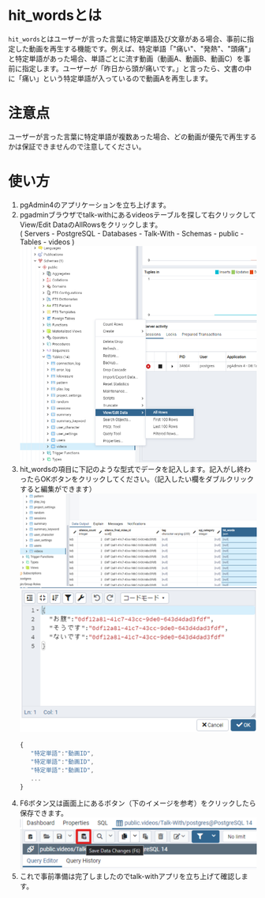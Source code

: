 # hit_wordsとは

`hit_words`とはユーザーが言った言葉に特定単語及び文章がある場合、事前に指定した動画を再生する機能です。例えば、特定単語「"痛い"、"発熱"、"頭痛"」と特定単語があった場合、単語ごとに流す動画（動画A、動画B、動画C）を事前に指定します。ユーザーが「昨日から頭が痛いです。」と言ったら、文書の中に「痛い」という特定単語が入っているので動画Aを再生します。

# 注意点
ユーザーが言った言葉に特定単語が複数あった場合、どの動画が優先で再生するかは保証できませんので注意してください。
# 使い方
1. pgAdmin4のアプリケーションを立ち上げます。
2. pgadminブラウザでtalk-withにあるvideosテーブルを探して右クリックしてView/Edit DataのAllRowsをクリックします。   
( Servers - PostgreSQL - Databases - Talk-With - Schemas - public - Tables - videos )
  ![特定単語画面1](./images/pg/pgadmin/open_the_videos_table.png)
3. hit_wordsの項目に下記のような型式でデータを記入します。記入がし終わったらOKボタンをクリックしてください。（記入したい欄をダブルクリックすると編集ができます）  
  ![特定単語画面2](./images/pg/functional_description_Img/hit_words/hit_words_list.png)
  ![特定単語画面3](./images/pg/functional_description_Img/hit_words/hit_words_data.png)
   ```javascript 
   { 
      "特定単語":"動画ID",
      "特定単語":"動画ID",
      "特定単語":"動画ID",
      ...
   }
   ```
4. F6ボタン又は画面上にあるボタン（下のイメージを参考）をクリックしたら保存できます。
  ![特定単語画面4](./images/pg/pgadmin/save_data(F6).png)
5. これで事前準備は完了しましたのでtalk-withアプリを立ち上げて確認します。